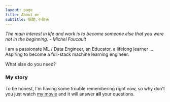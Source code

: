 ```yaml
---
layout: page
title: About me
subtitle: 很酷,不聊天
---
```

<!---
![comment:] # (Why you'd want to go on a date with me)
-->

*The main interest in life and work is to become someone else that you were not in the beginning. - Michel Foucault*

I am a passionate ML / Data Engineer, an Educator, a lifelong learner ... Aspiring to become a full-stack machine learning engineer.

<!---
![avatar](/assets/img/my_profile_figure.jpeg =100x)
--->
<!-- <div align = "center">
<img src="/assets/img/my_profile_figure.jpeg" width = "400" alt="profile" align=center />
</div> -->
What else do you need?

### My story

To be honest, I'm having some trouble remembering right now, so why don't you just watch [my movie](https://en.wikipedia.org/wiki/The_Princess_Bride_%28film%29) and it will answer **all** your questions.
